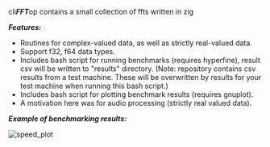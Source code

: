 cli***FFT***op contains a small collection of ffts written in zig

***Features:***

* Routines for complex-valued data, as well as strictly real-valued data.
* Support f32, f64 data types.
* Includes bash script for running benchmarks (requires hyperfine), result csv will be written to "results" directory. (Note: repository contains csv results from a test machine.  These will be overwritten by results for your test machine when running this bash script.)
* Includes bash script for plotting benchmark results (requires gnuplot).
* A motivation here was for audio processing (strictly real valued data).

***Example of benchmarking results:***

![speed_plot](https://github.com/BlueAlmost/cliFFTop/assets/100024520/ae6c0026-492e-4798-841f-2a8ab4efe657)
